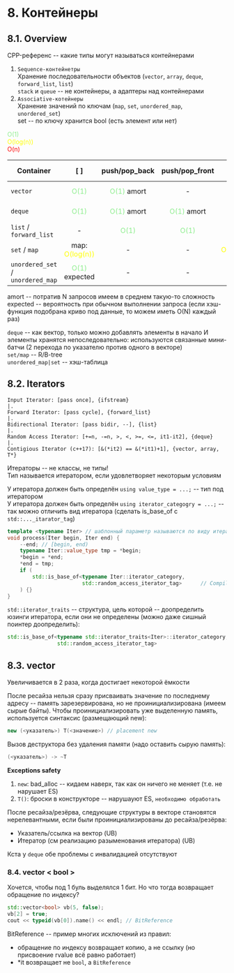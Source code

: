 # 8. Контейнеры
## 8.1. Overview
CPP-референс -- какие типы могут называться контейнерами  
1. `Sequence-контейнетры`  
Хранение последовательности объектов (`vector`, `array`, `deque`, `forward_list`, `list`)  
`stack` и `queue` -- не контейнеры, а адаптеры над контейнерами
2. `Associative-котейнеры`  
Хранение значений по ключам (`map`, `set`, `unordered_map`, `unordered_set`)  
set -- по ключу хранится bool (есть элемент или нет)

<span style='color:lightgreen'>O(1)</span>  
<span style='color:yellow'>O(log(n))</span>  
<span style='color:red'>O(n)</span>  

Container | [ ] | push/pop_back | push/pop_front | find | insert | erase | iterators | reference invalidation | iterator invalidation
--- | :---: | :---: | :---: | :---: | :---: | :---: | :---: | :---: | :---: |
`vector` | <span style='color:lightgreen'>O(1)</span> | <span style='color:lightgreen'>O(1)</span> amort | - | <span style='color:red'>O(n)</span> | <span style='color:red'>O(n)</span> | <span style='color:red'>O(n)</span> | random access | <span style='color:red'>YES | <span style='color:red'>YES
`deque` | <span style='color:lightgreen'>O(1)</span> | <span style='color:lightgreen'>O(1)</span> amort | <span style='color:lightgreen'>O(1)</span> amort | <span style='color:red'>O(n)</span> | <span style='color:red'>O(n)</span> | <span style='color:red'>O(n)</span> | random access | <span style='color:lightgreen'>NO | <span style='color:red'>YES
`list` / `forward_list` | - | <span style='color:lightgreen'>O(1)</span> | <span style='color:lightgreen'>O(1)</span>| <span style='color:red'>O(n)</span> | <span style='color:lightgreen'>O(1)</span> | <span style='color:lightgreen'>O(1)</span> | bidir/forward | <span style='color:lightgreen'>NO | <span style='color:lightgreen'>NO
`set` / `map` | map: <span style='color:yellow'>O(log(n))</span> | - | - | <span style='color:yellow'>O(log(n))</span> | <span style='color:yellow'>O(log(n))</span> | <span style='color:yellow'>O(log(n))</span> | bidir
`unordered_set` / `unordered_map` | <span style='color:lightgreen'>O(1)</span> expected | - | - | | <span style='color:lightgreen'>O(1)</span> expected | <span style='color:lightgreen'>O(1)</span> expected | forward


amort -- потратив N запросов имеем в среднем такую-то сложность
expeсted -- вероятность при обычном выполнении запроса (если хэш-функция подобрана криво под данные, то можем иметь O(N) каждый раз)

`deque` -- как вектор, только можно добавлять элементы в начало И элементы хранятся непоследовательно: используются связанные мини-батчи (2 перехода по указателю против одного в векторе)  
`set/map` -- R/B-tree  
`unordered_map|set` -- хэш-таблица  

## 8.2. Iterators
```
Input Iterator: [pass once], {ifstream}
|.
Forward Iterator: [pass cycle], {forward_list}
|.
Bidirectional Iterator: [pass bidir, --], {list}
|.
Random Access Iterator: [+=n, -=n, >, <, >=, <=, it1-it2], {deque}
|.
Contigious Iterator (c++17): [&(*it2) == &(*it1)+1], {vector, array, T*}
```
Итераторы -- не классы, не типы!  
Тип называется итератором, если удовлетворяет некоторым условиям  

У итератора должен быть определён `using value_type = ...;` -- тип под итератором  
У итератора должен быть определён `using iterator_categogry = ...;` -- так можно отличить вид итератора  (сделать is_base_of с `std::..._itarator_tag`)

```c++
template <typename Iter> // шаблонный параметр называются по виду итератора
void process(Iter begin, Iter end) {
    --end; // [begin, end)
    typename Iter::value_type tmp = *begin;
    *begin = *end;
    *end = tmp;
    if (
        std::is_base_of<typename Iter::iterator_category, 
                        std::random_access_iterator_tag>      // Compile time
    ) {} 
}
```

`std::iterator_traits` -- структура, цель которой -- доопределить юзинги итератора, если они не определены (можно даже сишный поинтер доопределить):
```c++
std::is_base_of<typename std::iterator_traits<Iter>::iterator_category, 
                std::random_access_iterator_tag>
```

## 8.3. vector
Увеличивается в 2 раза, когда достигает некоторой ёмкости

После ресайза нельзя сразу присваивать значение по последнему адресу -- память зарезервирована, но не проинициализирована (имеем сырые байты). Чтобы проинициализировать уже выделенную память, используется синтаксис (размещающий new):
```c++
new (<указатель>) T(<значение>) // placement new
```

Вызов деструктора без удаления памяти (надо оставить сырую память):
```c++
(<указатель>) -> ~T 
```

**Exceptions safety**  
1. `new`: bad_alloc -- кидаем наверх, так как он ничего не меняет (т.е. не нарушает ES)
2. `T()`: броски в конструкторе -- нарушауют ES, `необходимо обработать`

После ресайза/резёрва, следующие структуры в векторе становятся нерелевантными, если были проинициализированы до ресайза/резёрва:
- Указатель/ссылка на вектор (UB)
- Итератор (см реализацию разыменования итератора) (UB)

Кста у `deque` обе проблемы с инвалидацией отсутствуют

### 8.4. vector < bool >
Хочется, чтобы под 1 буль выделялся 1 бит. Но что тогда возвращает обращение по индексу?
```c++
std::vector<bool> vb(5, false);
vb[2] = true;
cout << typeid(vb[0]).name() << endl; // BitReference
```
BitReference -- пример многих исключений из правил:
- обращение по индексу возвращает копию, а не ссылку (но присвоение rvalue всё равно работает)
- *it возвращает не `bool`, а `BitReference`